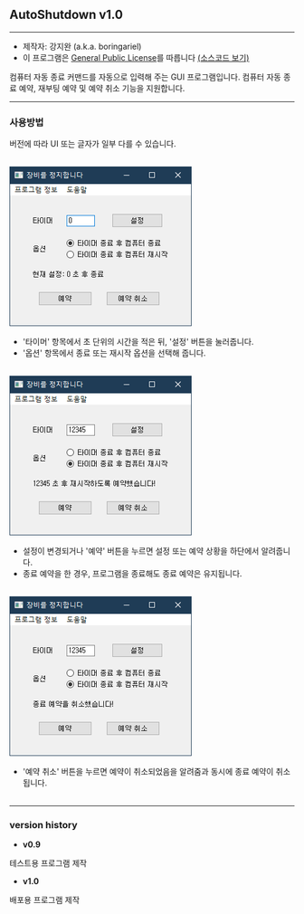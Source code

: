 ## AutoShutdown v1.0
---

* 제작자: 강지완 (a.k.a. boringariel)
* 이 프로그램은 [General Public License](https://github.com/boringariel/autoshutdown/blob/master/LICENSE)를 따릅니다 [(소스코드 보기)](https://github.com/boringariel/autoshutdown/blob/master/Autoshutdown.ipynb)

컴퓨터 자동 종료 커맨드를 자동으로 입력해 주는 GUI 프로그램입니다.
컴퓨터 자동 종료 예약, 재부팅 예약 및 예약 취소 기능을 지원합니다.

---
### **사용방법**
버전에 따라 UI 또는 글자가 일부 다를 수 있습니다.<br><br>

![img1](img/1.png)</br>

* '타이머' 항목에서 초 단위의 시간을 적은 뒤, '설정' 버튼을 눌러줍니다.
* '옵션' 항목에서 종료 또는 재시작 옵션을 선택해 줍니다.<br><br>

![img1](img/3.png)</br>
* 설정이 변경되거나 '예약' 버튼을 누르면 설정 또는 예약 상황을 하단에서 알려줍니다.
* 종료 예약을 한 경우, 프로그램을 종료해도 종료 예약은 유지됩니다.<br><br>

![img1](img/4.png)</br>
* '예약 취소' 버튼을 누르면 예약이 취소되었음을 알려줌과 동시에 종료 예약이 취소됩니다.<br><br>

---
### version history
* **v0.9**

테스트용 프로그램 제작

* **v1.0**

배포용 프로그램 제작
